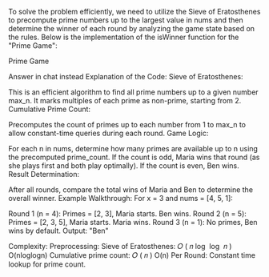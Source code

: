 To solve the problem efficiently, we need to utilize the Sieve of Eratosthenes to precompute prime numbers up to the largest value in nums and then determine the winner of each round by analyzing the game state based on the rules. Below is the implementation of the isWinner function for the "Prime Game":

Prime Game

Answer in chat instead
Explanation of the Code:
Sieve of Eratosthenes:

This is an efficient algorithm to find all prime numbers up to a given number max_n.
It marks multiples of each prime as non-prime, starting from 2.
Cumulative Prime Count:

Precomputes the count of primes up to each number from 1 to max_n to allow constant-time queries during each round.
Game Logic:

For each n in nums, determine how many primes are available up to n using the precomputed prime_count.
If the count is odd, Maria wins that round (as she plays first and both play optimally). If the count is even, Ben wins.
Result Determination:

After all rounds, compare the total wins of Maria and Ben to determine the overall winner.
Example Walkthrough:
For x = 3 and nums = [4, 5, 1]:

Round 1 (n = 4): Primes = [2, 3], Maria starts. Ben wins.
Round 2 (n = 5): Primes = [2, 3, 5], Maria starts. Maria wins.
Round 3 (n = 1): No primes, Ben wins by default.
Output: "Ben"

Complexity:
Preprocessing:
Sieve of Eratosthenes: 
𝑂
(
𝑛
log
⁡
log
⁡
𝑛
)
O(nloglogn)
Cumulative prime count: 
𝑂
(
𝑛
)
O(n)
Per Round:
Constant time lookup for prime count.